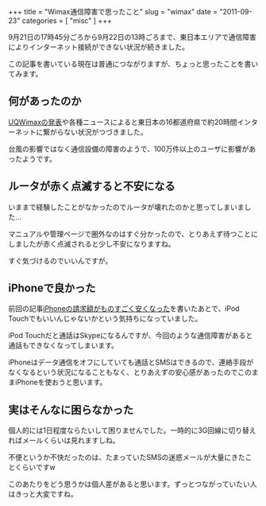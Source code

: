 +++
title = "Wimax通信障害で思ったこと"
slug = "wimax"
date = "2011-09-23"
categories = [ "misc" ]
+++

9月21日の17時45分ごろから9月22日の13時ごろまで、東日本エリアで通信障害によりインターネット接続ができない状況が続きました。

この記事を書いている現在は普通につながりますが、ちょっと思ったことを書いてみます。

## 何があったのか

[UQWimaxの発表](http://www.uqwimax.jp/service/information/maintenance/post-4074.html)や各種ニュースによると東日本の16都道府県で約20時間インターネットに繋がらない状況がつづきました。

台風の影響ではなく通信設備の障害のようで、100万件以上のユーザに影響があったようです。

## ルータが赤く点滅すると不安になる

いままで経験したことがなかったのでルータが壊れたのかと思ってしまいました...

マニュアルや管理ページで圏外なのはすぐ分かったので、とりあえず待つことにしましたが赤く点滅されると少し不安になりますね。

すぐ気づけるのでいいんですが。

## iPhoneで良かった

前回の記事[iPhoneの請求額がものすごく安くなった](/blog/2011/09/21/iphone-cost/)を書いたあとで、iPod Touchでもいいんじゃないかという気持ちになっていました。

iPod Touchだと通話はSkypeになるんですが、今回のような通信障害があると通話もできなくなってしまいます。

iPhoneはデータ通信をオフにしていても通話とSMSはできるので、連絡手段がなくなるという状況になることもなく、とりあえずの安心感があったのでこのままiPhoneを使おうと思います。

## 実はそんなに困らなかった

個人的には1日程度ならたいして困りませんでした。一時的に3G回線に切り替えればメールくらいは見れますしね。

不便というか不快だったのは、たまっていたSMSの迷惑メールが大量にきたことくらいですw

このあたりをどう思うかは個人差があると思います。ずっとつながっていたい人はきっと大変ですね。
